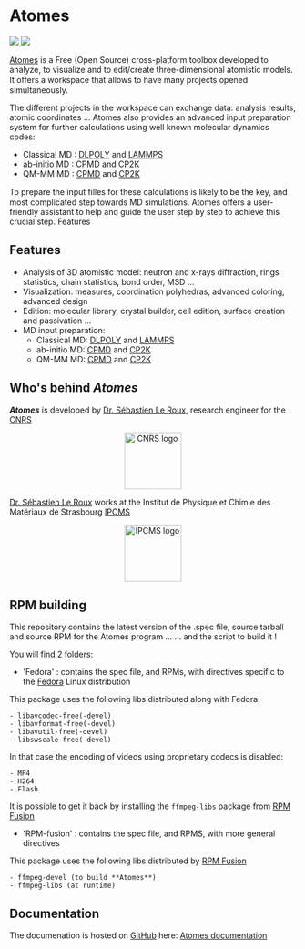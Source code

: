 # Atomes

![](https://github.com/Slookeur/Atomes.io/workflows/ns/badge.svg)
![](https://www.codefactor.io/repository/github/Slookeur/Atomes/badge)

[Atomes][atomes] is a Free (Open Source) cross-platform toolbox developed to analyze, to visualize and to edit/create three-dimensional atomistic models.
It oﬀers a workspace that allows to have many projects opened simultaneously.

The different projects in the workspace can exchange data: analysis results, atomic coordinates ...
Atomes also provides an advanced input preparation system for further calculations using well known molecular dynamics codes:

- Classical MD : [DLPOLY][dlpoly] and [LAMMPS][lammps]
- ab-initio MD : [CPMD][cpmd] and [CP2K][cp2k]
- QM-MM MD : [CPMD][cpmd] and [CP2K][cp2k]

To prepare the input ﬁlles for these calculations is likely to be the key, and most complicated step towards MD simulations. Atomes offers a user-friendly assistant to help and guide the user step by step to achieve this crucial step.
Features


## Features

  - Analysis of 3D atomistic model: neutron and x-rays diffraction, rings statistics, chain statistics, bond order, MSD ...
  - Visualization: measures, coordination polyhedras, advanced coloring, advanced design
  - Edition: molecular library, crystal builder, cell edition, surface creation and passivation ...
  - MD input preparation: 
	- Classical MD: [DLPOLY][dlpoly] and [LAMMPS][lammps]
	- ab-initio MD: [CPMD][cpmd] and [CP2K][cp2k]
	- QM-MM MD: [CPMD][cpmd] and [CP2K][cp2k]

## Who's behind ***Atomes***


***Atomes*** is developed by [Dr. Sébastien Le Roux][slr], research engineer for the [CNRS][cnrs]

<p align="center">
  <a href="https://www.cnrs.fr/"><img width="100" src="https://www.cnrs.fr/themes/custom/cnrs/logo.svg" alt="CNRS logo" align="center"></a>
</p>

[Dr. Sébastien Le Roux][slr] works at the Institut de Physique et Chimie des Matériaux de Strasbourg [IPCMS][ipcms]

<p align="center">
  <a href="https://www.ipcms.fr/"><img width="100" src="https://www.ipcms.fr/wp-content/uploads/2020/09/cropped-dessin_logo_IPCMS_couleur_vectoriel_r%C3%A9%C3%A9quilibr%C3%A9-2.png" alt="IPCMS logo" align="center"></a>
</p>

## RPM building

This repository contains the latest version of the .spec file, source tarball and source RPM for the Atomes program ...
... and the script to build it !

You will find 2 folders: 

  - 'Fedora' : contains the spec file, and RPMs, with directives specific to the [Fedora][fedora] Linux distribution

   This package uses the following libs distributed along with Fedora:

    - libavcodec-free(-devel) 
    - libavformat-free(-devel)
    - libavutil-free(-devel)
    - libswscale-free(-devel)

   In that case the encoding of videos using proprietary codecs is disabled: 

    - MP4
    - H264
    - Flash

   It is possible to get it back by installing the `ffmpeg-libs` package from [RPM Fusion][fusion]

  - 'RPM-fusion' : contains the spec file, and RPMS, with more general directives

   This package uses the following libs distributed by [RPM Fusion][fusion]

    - ffmpeg-devel (to build **Atomes**)
    - ffmpeg-libs (at runtime) 
  

 
## Documentation

The documenation is hosted on [GitHub][github] here: [Atomes documentation][atomes-doc]

[slr]:https://www.ipcms.fr/sebastien-le-roux/
[cnrs]:https://www.cnrs.fr/
[ipcms]:https://www.ipcms.fr/
[github]:https://github.com/
[jekyll]:https://jekyllrb.com/
[atomes]:https://atomes.ipcms.fr/
[atomes-rpm-build]:https://slookeur.github.io/Atomes-rpm-build/
[atomes-doc]:https://slookeur.github.io/Atomes-doc/
[atomes-tuto]:https://slookeur.github.io/Atomes-tuto/
[dlpoly]:https://www.scd.stfc.ac.uk/Pages/DL_POLY.aspx
[lammps]:https://lammps.sandia.gov/
[cpmd]:http://www.cpmd.org
[cp2k]:http://cp2k.berlios.de
[fedora]:https://getfedora.org/en/
[fusion]:https://rpmfusion.org
